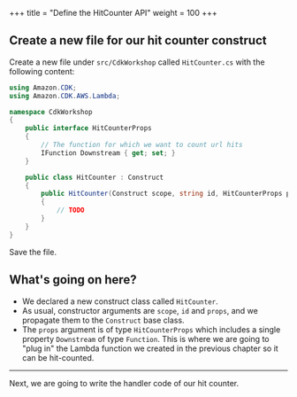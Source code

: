 +++
title = "Define the HitCounter API"
weight = 100
+++

## Create a new file for our hit counter construct

Create a new file under `src/CdkWorkshop` called `HitCounter.cs` with the following content:

```csharp
using Amazon.CDK;
using Amazon.CDK.AWS.Lambda;

namespace CdkWorkshop
{
    public interface HitCounterProps
    {
        // The function for which we want to count url hits
        IFunction Downstream { get; set; }
    }

    public class HitCounter : Construct
    {
        public HitCounter(Construct scope, string id, HitCounterProps props) : base(scope, id, props)
        {
            // TODO
        }
    }
}

```

Save the file.

## What's going on here?

* We declared a new construct class called `HitCounter`.
* As usual, constructor arguments are `scope`, `id` and `props`, and we
  propagate them to the `Construct` base class.
* The `props` argument is of type `HitCounterProps` which includes a single
  property `Downstream` of type `Function`. This is where we are going to "plug in" the
  Lambda function we created in the previous chapter so it can be hit-counted.

----

Next, we are going to write the handler code of our hit counter.
